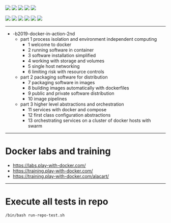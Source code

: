 ![](https://img.shields.io/badge/language-shell-blue)
![](https://img.shields.io/badge/technology-docker,%20swarm,%20aws%20ecs-blue)
![](https://img.shields.io/badge/development%20year-2020-orange)
![](https://img.shields.io/badge/contributor-shijian%20su-purple)
![](https://img.shields.io/badge/license-MIT-lightgrey)

![](https://img.shields.io/github/languages/top/shijiansu/docker)
![](https://img.shields.io/github/languages/count/shijiansu/docker)
![](https://img.shields.io/github/languages/code-size/shijiansu/docker)
![](https://img.shields.io/github/repo-size/shijiansu/docker)
![](https://img.shields.io/github/last-commit/shijiansu/docker?color=red)
![](https://github.com/shijiansu/docker/workflows/ci%20build/badge.svg)

--------------------------------------------------------------------------------

- -b2019-docker-in-action-2nd
  - part 1 process isolation and environment independent computing
    - 1 welcome to docker
    - 2 running software in container
    - 3 software installation simplified
    - 4 working with storage and volumes
    - 5 single host networking
    - 6 limiting risk with resource controls
  - part 2 packaging software for distribution
    - 7 packaging software in images
    - 8 building images automatically with dockerfiles
    - 9 public and private software distribution
    - 10 image pipelines
  - part 3 higher level abstractions and orchestration
    - 11 services with docker and compose
    - 12 first class configuration abstractions
    - 13 orchestrating services on a cluster of docker hosts with swarm

--------------------------------------------------------------------------------

# Docker labs and training

- https://labs.play-with-docker.com/
- https://training.play-with-docker.com/
- https://training.play-with-docker.com/alacart/

--------------------------------------------------------------------------------

# Execute all tests in repo

`/bin/bash run-repo-test.sh`
